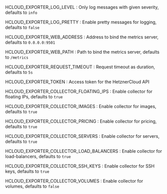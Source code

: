 HCLOUD_EXPORTER_LOG_LEVEL
: Only log messages with given severity, defaults to `info`

HCLOUD_EXPORTER_LOG_PRETTY
: Enable pretty messages for logging, defaults to `false`

HCLOUD_EXPORTER_WEB_ADDRESS
: Address to bind the metrics server, defaults to `0.0.0.0:9501`

HCLOUD_EXPORTER_WEB_PATH
: Path to bind the metrics server, defaults to `/metrics`

HCLOUD_EXPORTER_REQUEST_TIMEOUT
: Request timeout as duration, defaults to `5s`

HCLOUD_EXPORTER_TOKEN
: Access token for the HetznerCloud API

HCLOUD_EXPORTER_COLLECTOR_FLOATING_IPS
: Enable collector for floating IPs, defaults to `true`

HCLOUD_EXPORTER_COLLECTOR_IMAGES
: Enable collector for images, defaults to `true`

HCLOUD_EXPORTER_COLLECTOR_PRICING
: Enable collector for pricing, defaults to `true`

HCLOUD_EXPORTER_COLLECTOR_SERVERS
: Enable collector for servers, defaults to `true`

HCLOUD_EXPORTER_COLLECTOR_LOAD_BALANCERS
: Enable collector for load-balancers, defaults to `true`

HCLOUD_EXPORTER_COLLECTOR_SSH_KEYS
: Enable collector for SSH keys, defaults to `true`

HCLOUD_EXPORTER_COLLECTOR_VOLUMES
: Enable collector for volumes, defaults to `false`
